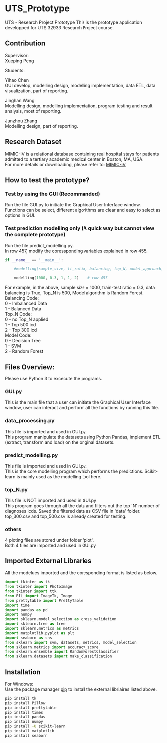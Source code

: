 # UTS_Prototype
UTS - Research Project Prototype
This is the prototype application developped for UTS 32933 Research Project course.

## Contribution
Supervisor:  
Xueping Peng  
  
Students:  
  
Yihao Chen  
GUI develop, modelling design, modelling implementation, data ETL, data visualization, part of reporting.  
  
Jinghan Wang  
Modelling design, modelling implementation, program testing and result analysis, most of reporting.  
  
Junzhou Zhang  
Modelling design, part of reporting.

## Research Dataset
MIMIC-IV is a relational database containing real hospital stays for patients admitted to a tertiary academic medical center in Boston, MA, USA.  
For more details or downloading, please refer to: [MIMIC-IV](https://mimic-iv.mit.edu/docs/)

## How to test the prototype?

### Test by using the GUI (Recommanded)
Run the file GUI.py to initiate the Graphical User Interface window.  
Functions can be select, different algorithms are clear and easy to select as options in GUI.

### Test prediction modelling only (A quick way but cannot view the complete prototype)
Run the file predict_modelling.py.  
In row 457, modify the coressponding variables explained in row 455.  
```python
if __name__ == '__main__':

	#modelling(sample_size, tt_ratio, balancing, top_N, model_approach)    # row 455

	modelling(1000, 0.3, 1, 1, 2)    # row 457
```
For example, in the above, sample size = 1000, train-test ratio = 0.3, data balancing is True, Top_N is 500, Model algorithm is Random Forest.  
Balancing Code:  
0 - Imbalanced Data  
1 - Balanced Data  
Top_N Code:  
0 - no Top_N applied  
1 - Top 500 icd  
2 - Top 300 icd  
Model Code:  
0 - Decision Tree  
1 - SVM  
2 - Random Forest  

## Files Overview:
Please use Python 3 to excecute the programs.

### GUI.py
This is the main file that a user can initiate the Graphical User Interface window, user can interact and perform all the functions by running this file.

### data_processing.py
This file is imported and used in GUI.py.  
This program manipulate the datasets using Python Pandas, implement ETL (extract, transform and load) on the original datasets.

### predict_modelling.py
This file is imported and used in GUI.py.  
This is the core modelling program which performs the predictions. Scikit-learn is mainly used as the modelling tool here.

### top_N.py
This file is NOT imported and used in GUI.py  
This program goes through all the data and filters out the top 'N' number of diagnoses icds. Saved the filtered data as CSV file in 'data' folder.  
top_300.csv and top_500.csv is already created for testing.

### others
4 ploting files are stored under folder 'plot'.  
Both 4 files are imported and used in GUI.py

## Imported External Libraries
All the modelues imported and the coresponding format is listed as below.
```python
import tkinter as tk
from tkinter import PhotoImage
from tkinter import ttk
from PIL import ImageTk, Image
from prettytable import PrettyTable
import time
import pandas as pd
import numpy
import sklearn.model_selection as cross_validation
import sklearn.tree as tree
import sklearn.metrics as metrics
import matplotlib.pyplot as plt
import seaborn as sns
from sklearn import svm, datasets, metrics, model_selection
from sklearn.metrics import accuracy_score
from sklearn.ensemble import RandomForestClassifier
from sklearn.datasets import make_classification
```

## Installation
For Windows:  
Use the package manager [pip](https://pip.pypa.io/en/stable/) to install the external libriaires listed above.

```bash
pip install tk
pip install Pillow
pip install prettytable
pip install times
pip install pandas
pip install numpy
pip install -U scikit-learn
pip install matplotlib
pip install seaborn
```

